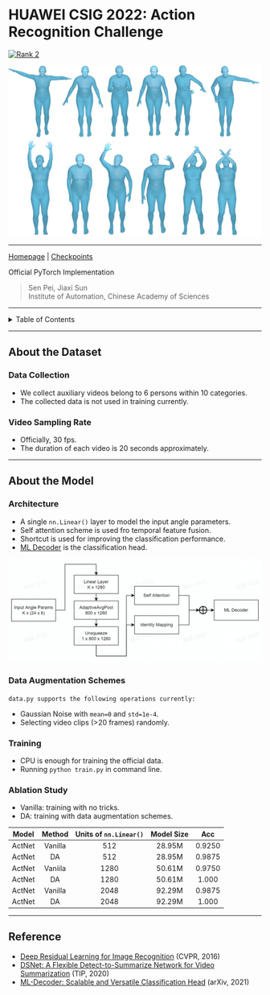 # HUAWEI CSIG 2022: Action Recognition Challenge

[![Rank 2](https://img.shields.io/badge/DS%20ActNet-2nd%20Solution%20of%20CSIG%20Action%20Recognition%20Challenge-FFD500?style=flat-square)](https://github.com/ForeverPs/huawei_csig_action_recognition)

<img src="https://github.com/ForeverPs/huawei_csig_action_recognition/blob/main/image/csig.png" width="600px"/>

---

[Homepage](https://competition.huaweicloud.com/information/1000041695/circumstance) |
[Checkpoints](https://drive.google.com/drive/u/0/folders/1-Pn1Vhltks00zwnLnMQ6FFJJNO0OXGL4)


Official PyTorch Implementation

> Sen Pei, Jiaxi Sun
> <br/> Institute of Automation, Chinese Academy of Sciences
---

<!-- TABLE OF CONTENTS -->
<details>
  <summary>Table of Contents</summary>
  <ol>
    <li>
      <a href="#About-the-Dataset">About the Dataset</a>
      <ul>
        <li><a href="#Data-Collection">Data Collection</a></li>
        <li><a href="#Video-Sampling-Rate">Video Sampling Rate</a></li>
      </ul>
    </li>
    <li>
      <a href="#About-the-Model">About the Model</a>
      <ul>
        <li><a href="#Architecture">Architecture</a></li>
        <li><a href="#Data-Augmentation-Schemes">Data Augmentation Schemes</a></li>
        <li><a href="#Training">Training</a></li>
        <li><a href="#Ablation-Study">Ablation Study</a></li>
      </ul>
    </li>
    <li><a href="#Reference">Reference</a></li>
  </ol>
</details>


---
## About the Dataset
### Data Collection
- We collect auxiliary videos belong to 6 persons within 10 categories.
- The collected data is not used in training currently.

### Video Sampling Rate
- Officially, 30 fps.
- The duration of each video is 20 seconds approximately.
---

## About the Model
### Architecture
- A single `nn.Linear()` layer to model the input angle parameters.
- Self attention scheme is used fro temporal feature fusion.
- Shortcut is used for improving the classification performance.
- [ML Decoder](https://github.com/Alibaba-MIIL/ML_Decoder) is the classification head.

<img src="https://github.com/ForeverPs/huawei_csig_action_recognition/blob/main/image/model.jpg" width="600px"/>

### Data Augmentation Schemes
`data.py supports the following operations currently:`
- Gaussian Noise with `mean=0` and `std=1e-4`.
- Selecting video clips (>20 frames) randomly.


### Training
- CPU is enough for training the official data.
- Running `python train.py` in command line.


### Ablation Study
- Vanilla: training with no tricks.
- DA: training with data augmentation schemes.

| Model | Method | Units of `nn.Linear()` | Model Size | Acc|
| :---: | :---: | :---: | :---: | :---: |
| ActNet | Vanilla | 512 | 28.95M | 0.9250 |
| ActNet | DA | 512 |  28.95M | 0.9875 |
| ActNet | Vaniila | 1280 | 50.61M | 0.9750 |
| ActNet | DA | 1280 |  50.61M | 1.000 |
| ActNet | Vanilla | 2048 | 92.29M | 0.9875 |
| ActNet | DA | 2048 | 92.29M | 1.000 |

---
## Reference
- [Deep Residual Learning for Image Recognition](https://openaccess.thecvf.com/content_cvpr_2016/papers/He_Deep_Residual_Learning_CVPR_2016_paper.pdf) (CVPR, 2016)
- [DSNet: A Flexible Detect-to-Summarize Network for Video Summarization](https://github.com/li-plus/DSNet) (TIP, 2020)
- [ML-Decoder: Scalable and Versatile Classification Head](https://arxiv.org/abs/2111.12933) (arXiv, 2021)
